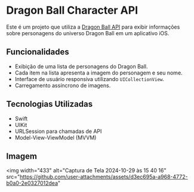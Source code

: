 # Dragon Ball Character API

Este é um projeto que utiliza a [Dragon Ball API](https://dragonball-api.com/) para exibir informações sobre personagens do universo Dragon Ball em um aplicativo iOS.

## Funcionalidades

- Exibição de uma lista de personagens do Dragon Ball.
- Cada item na lista apresenta a imagem do personagem e seu nome.
- Interface de usuário responsiva utilizando `UICollectionView`.
- Carregamento assíncrono de imagens.

## Tecnologias Utilizadas

- Swift
- UIKit
- URLSession para chamadas de API
- Model-View-ViewModel (MVVM)

## Imagem
<img width="433" alt="Captura de Tela 2024-10-29 às 15 40 16" src="https://github.com/user-attachments/assets/d3ec695a-a968-4772-b0a0-2e0327012dea"
